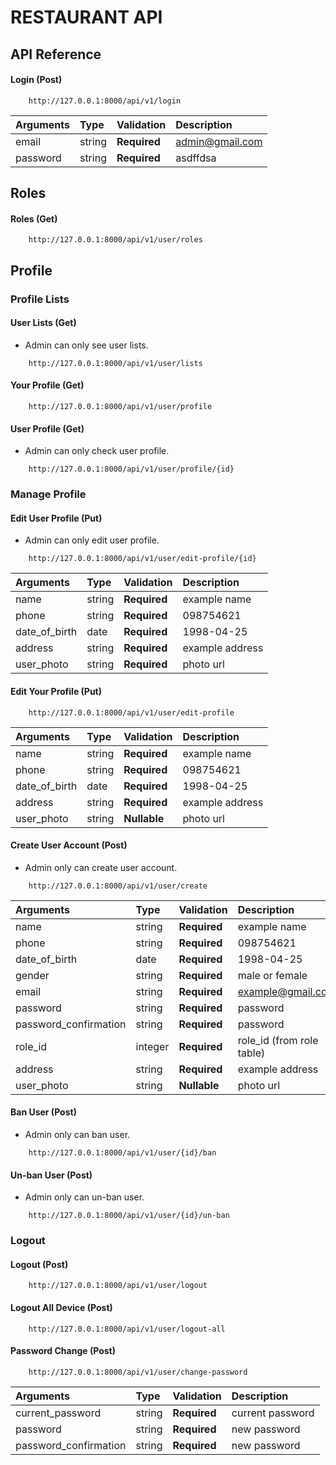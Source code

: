 # RESTAURANT API

## API Reference

#### Login (Post)

```https
    http://127.0.0.1:8000/api/v1/login
```

| Arguments | Type   | Validation   | Description     |
| :-------- | :----- | :----------- | :-------------- |
| email     | string | **Required** | admin@gmail.com |
| password  | string | **Required** | asdffdsa        |

## Roles

#### Roles (Get)

```https
    http://127.0.0.1:8000/api/v1/user/roles
```

## Profile

### Profile Lists

#### User Lists (Get)

-   Admin can only see user lists.

```https
    http://127.0.0.1:8000/api/v1/user/lists
```

#### Your Profile (Get)

```https
    http://127.0.0.1:8000/api/v1/user/profile
```

#### User Profile (Get)

-   Admin can only check user profile.

```https
    http://127.0.0.1:8000/api/v1/user/profile/{id}
```

### Manage Profile

#### Edit User Profile (Put)

-   Admin can only edit user profile.

```https
    http://127.0.0.1:8000/api/v1/user/edit-profile/{id}
```

| Arguments     | Type   | Validation   | Description     |
| :------------ | :----- | :----------- | :-------------- |
| name          | string | **Required** | example name    |
| phone         | string | **Required** | 098754621       |
| date_of_birth | date   | **Required** | 1998-04-25      |
| address       | string | **Required** | example address |
| user_photo    | string | **Required** | photo url       |

#### Edit Your Profile (Put)

```https
    http://127.0.0.1:8000/api/v1/user/edit-profile
```

| Arguments     | Type   | Validation   | Description     |
| :------------ | :----- | :----------- | :-------------- |
| name          | string | **Required** | example name    |
| phone         | string | **Required** | 098754621       |
| date_of_birth | date   | **Required** | 1998-04-25      |
| address       | string | **Required** | example address |
| user_photo    | string | **Nullable** | photo url       |

#### Create User Account (Post)

-   Admin only can create user account.

```https
    http://127.0.0.1:8000/api/v1/user/create
```

| Arguments             | Type    | Validation   | Description               |
| :-------------------- | :------ | :----------- | :------------------------ |
| name                  | string  | **Required** | example name              |
| phone                 | string  | **Required** | 098754621                 |
| date_of_birth         | date    | **Required** | 1998-04-25                |
| gender                | string  | **Required** | male or female            |
| email                 | string  | **Required** | example@gmail.com         |
| password              | string  | **Required** | password                  |
| password_confirmation | string  | **Required** | password                  |
| role_id               | integer | **Required** | role_id (from role table) |
| address               | string  | **Required** | example address           |
| user_photo            | string  | **Nullable** | photo url                 |

#### Ban User (Post)

-   Admin only can ban user.

```https
    http://127.0.0.1:8000/api/v1/user/{id}/ban
```

#### Un-ban User (Post)

-   Admin only can un-ban user.

```https
    http://127.0.0.1:8000/api/v1/user/{id}/un-ban
```

### Logout

#### Logout (Post)

```https
    http://127.0.0.1:8000/api/v1/user/logout
```

#### Logout All Device (Post)

```https
    http://127.0.0.1:8000/api/v1/user/logout-all
```

#### Password Change (Post)

```https
    http://127.0.0.1:8000/api/v1/user/change-password
```

| Arguments             | Type   | Validation   | Description      |
| :-------------------- | :----- | :----------- | :--------------- |
| current_password      | string | **Required** | current password |
| password              | string | **Required** | new password     |
| password_confirmation | string | **Required** | new password     |
